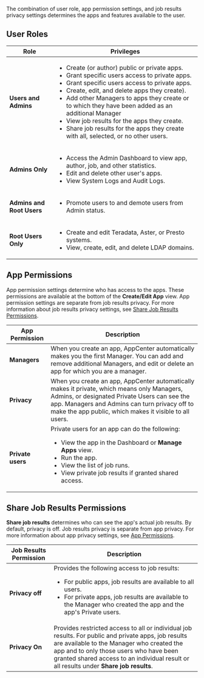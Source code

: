 The combination of user role, app permission settings, and job results privacy settings determines the apps and features available to the user.

## User Roles

| Role| Privileges |
| ------------- | ------------- |
| **Users and Admins**  | <ul><li>Create (or author) public or private apps.</li><li>Grant specific users access to private apps.</li><li>Grant specific users access to private apps.</li><li>Create, edit, and delete apps they create).</li><li>Add other Managers to apps they create or to which they have been added as an additional Manager</li><li>View job results for the apps they create.</li><li>Share job results for the apps they create with all, selected, or no other users.</li></ul> |
| **Admins Only**  | <ul><li>Access the Admin Dashboard to view app, author, job, and other statistics.</li><li>Edit and delete other user's apps. <li>View System Logs and Audit Logs.</li></ul>|
| **Admins and Root Users**  | <ul><li>Promote users to and demote users from Admin status.</li></ul>|
| **Root Users Only**  | <ul><li>Create and edit Teradata, Aster, or Presto systems.</li><li>View, create, edit, and delete LDAP domains.</li></ul>|


## App Permissions

App permission settings determine who has access to the apps. These permissions are available at the bottom of the **Create/Edit App** view. App permission settings are separate from job results privacy. For more information about job results privacy settings, see [Share Job Results Permissions](#share-job-results-permissions).

| App Permission| Description |
| ------------- | ------------- |
| **Managers**  | When you create an app, AppCenter automatically makes you the first Manager. You can add and remove additional Managers, and edit or delete an app for which you are a manager.|
| **Privacy**  | When you create an app, AppCenter automatically makes it private, which means only Managers, Admins, or designated Private Users can see the app. Managers and Admins can turn privacy off to make the app public, which makes it visible to all users. |
| **Private users** | Private users for an app can do the following: <ul><li>View the app in the Dashboard or **Manage Apps** view.</li><li>Run the app.</li><li>View the list of job runs.</li><li>View private job results if granted shared access.</li></ul>|

## Share Job Results Permissions

**Share job results** determines who can see the app's actual job results. By default, privacy is off. Job results privacy is separate from app privacy. For more information about app privacy settings, see [App Permissions](#app-permissions).

| Job Results Permission| Description |
| ------------- | ------------- |
| **Privacy off**  | Provides the following access to job results: <ul><li>For public apps, job results are available to all users.</li><li> For private apps, job results are available to the Manager who created the app and the app's Private users.</li></ul> |
| **Privacy On**  | Provides restricted access to all or individual job results. For public and private apps, job results are available to the Manager who created the app and to only those users who have been granted shared access to an individual result or all results under **Share job results**. |


